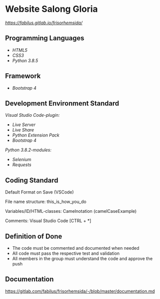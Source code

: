 # Website Salong Gloria

*https://fabilus.gitlab.io/frisorhemsida/*

## Programming Languages

- *HTML5*
- *CSS3*
- *Python 3.8.5*

## Framework

- *Bootstrap 4*

## Development Environment Standard

*Visual Studio Code-plugin:*
- *Live Server*
- *Live Share*
- *Python Extension Pack*
- *Bootstrap 4*


*Python 3.8.2-modules:*
- *Selenium*
- *Requests*

## Coding Standard

Default Format on Save (VSCode)

File name structure: this_is_how_you_do

Variables/ID/HTML-classes: Camelnotation (camelCaseExample)

Comments: Visual Studio Code [CTRL + *]

## Definition of Done

- The code must be commented and documented when needed
- All code must pass the respective test and validation
- All members in the group must understand the code and approve the push

## Documentation

https://gitlab.com/fabilus/frisorhemsida/-/blob/master/documentation.md